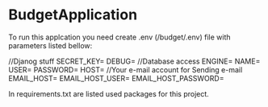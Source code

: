 # BudgetApplication
To run this applcation you need create .env (/budget/.env) file with parameters listed bellow: 

//Djanog stuff
  SECRET_KEY=
  DEBUG=
//Database access
  ENGINE=
  NAME=
  USER=
  PASSWORD=
  HOST=
//Your e-mail account for Sending e-mail
  EMAIL_HOST=
  EMAIL_HOST_USER=
  EMAIL_HOST_PASSWORD=

In requirements.txt are listed used packages for this project.
